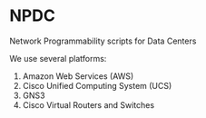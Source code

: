 # NPDC

Network Programmability scripts for Data Centers

We use several platforms:

1. Amazon Web Services (AWS)
1. Cisco Unified Computing System (UCS)
1. GNS3
1. Cisco Virtual Routers and Switches

